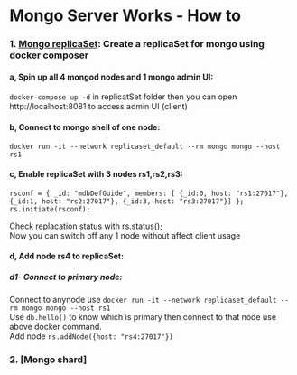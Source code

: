 # Mongo Server Works - How to
### 1. [Mongo replicaSet](https://github.com/ngonhan2k5/devops-practice/tree/master/replicaSet): Create a replicaSet for mongo using docker composer
#### a, Spin up all 4 mongod nodes and 1 mongo admin UI:
```docker-compose up -d``` in replicatSet folder then you can open http://localhost:8081 to access admin UI (client)
#### b, Connect to mongo shell of one node:
```docker run -it --network replicaset_default --rm mongo mongo --host rs1```
#### c, Enable replicaSet with 3 nodes rs1,rs2,rs3:
```
rsconf = { _id: "mdbDefGuide", members: [ {_id:0, host: "rs1:27017"}, {_id:1, host: "rs2:27017"}, {_id:3, host: "rs3:27017"}] }; 
rs.initiate(rsconf);
```
Check replacation status with rs.status(); \
Now you can switch off any 1 node without affect client usage
#### d, Add node rs4 to replicaSet:
##### d1- Connect to primary node:
Connect to anynode use 
```docker run -it --network replicaset_default --rm mongo mongo --host rs1``` \
Use ```db.hello()``` to know which is primary then connect to that node use above docker command. \
Add node
```rs.addNode({host: "rs4:27017"})```
### 2. [Mongo shard]
